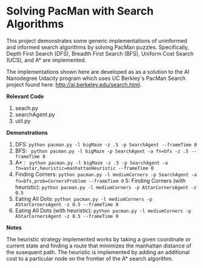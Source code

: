 # Solving PacMan with Search Algorithms

This project demonstrates some generic implementations of uninformed and informed search algorithms by solving PacMan puzzles.
Specifically, Depth First Search (DFS), Breadth First Search (BFS), Uniform Cost Search (UCS), and A* are implemented. 

The implementations shown here are developed as as a solution to the AI Nanodegree Udacity program which uses UC Berkley's PacMan Search project
found here: http://ai.berkeley.edu/search.html. 

**Relevant Code** 
1. seach.py
2. searchAgent.py
3. util.py

**Demonstrations**
1. DFS: ``` python pacman.py -l bigMaze -z .5 -p SearchAgent --frameTime 0 ```
2. BFS: ``` python pacman.py -l bigMaze -p SearchAgent -a fn=bfs -z .5 --frameTime 0```
3. A* : ``` python pacman.py -l bigMaze -z .5 -p SearchAgent -a fn=astar,heuristic=manhattanHeuristic --frameTime 0```
4. Finding Corners: ```python pacman.py -l mediumCorners -p SearchAgent -a fn=bfs,prob=CornersProblem --frameTiem 0```
5: Finding Corners (with heuristic): ```python pacman.py -l mediumCorners -p AStarCornersAgent -z 0.5```
6. Eating All Dots: ```python pacman.py -l mediumCorners -p AStarCornersAgent -z 0.5 --frameTime 0```
7. Eating All Dots (with heuristic): ```python pacman.py -l mediumCorners -p AStarCornersAgent -z 0.5 --frameTime 0```

**Notes**

The heuristic strategy implemented works by taking a given coordinate or current state and finding a route that minimizes the manhattan distance of the susequent path. 
The heuristic is implemented by adding an additional cost to a particular node on the frontier of the A* search algorithm. 

